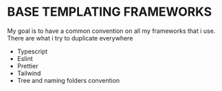 # BASE TEMPLATING FRAMEWORKS

My goal is to have a common convention on all my frameworks that i use. There are what i try to duplicate everywhere

- Typescript 
- Eslint
- Prettier
- Tailwind
- Tree and naming folders convention
